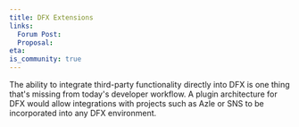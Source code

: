 ```yaml
---
title: DFX Extensions
links:
  Forum Post:
  Proposal:
eta:
is_community: true
---
```


The ability to integrate third-party functionality directly into DFX is
one thing that's missing from today's developer workflow. A plugin architecture
for DFX would allow integrations with projects such as Azle or SNS to be incorporated into any DFX environment. 
